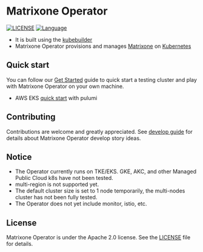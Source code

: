 # Matrixone Operator

[![LICENSE](https://img.shields.io/badge/License-Apache%202.0-blue.svg)](LICENSE)
[![Language](https://img.shields.io/badge/Language-Go-blue.svg)](https://golang.org/)

- It is built using the [kubebuilder](https://book.kubebuilder.io/)
- Matrixone Operator provisions and manages [Matrixone](https://github.com/matrixorigin/matrixone) on [Kubernetes](https://kubernetes.io/)

## Quick start

You can follow our [Get Started](./docs/getting_started.md) guide to quick start a testing cluster and play with Matrixone Operator on your own machine.

- AWS EKS [quick start](./docs/mo_pulumi.md) with pulumi

## Contributing

Contributions are welcome and greatly appreciated. See [develop guide](./docs/dev_guide.md) for details about Matrixone Operator develop story ideas.

## Notice

- The Operator currently runs on TKE/EKS. GKE, AKC, and other Managed Public Cloud k8s have not been tested.
- multi-region is not supported yet.
- The default cluster size is set to 1 node temporarily, the multi-nodes cluster has not been fully tested.
- The Operator does not yet include monitor, istio, etc.

## License

Matrixone Operator is under the Apache 2.0 license. See the [LICENSE](./LICENSE) file for details.
